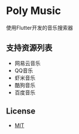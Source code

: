 # Poly Music

使用Flutter开发的音乐搜索器

## 支持资源列表

- 网易云音乐
- QQ音乐
- 虾米音乐
- 酷狗音乐
- 百度音乐

## License
- [MIT](https://github.com/wisp-x/music/blob/master/LICENSE)